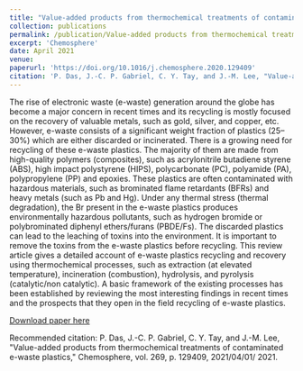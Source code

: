 ```yaml
---
title: "Value-added products from thermochemical treatments of contaminated e-waste plastics"
collection: publications
permalink: /publication/Value-added products from thermochemical treatments of contaminated e-waste plastics
excerpt: 'Chemosphere'
date: April 2021
venue: 
paperurl: 'https://doi.org/10.1016/j.chemosphere.2020.129409'
citation: 'P. Das, J.-C. P. Gabriel, C. Y. Tay, and J.-M. Lee, "Value-added products from thermochemical treatments of contaminated e-waste plastics," Chemosphere, vol. 269, p. 129409, 2021/04/01/ 2021.'
---
```

The rise of electronic waste (e-waste) generation around the globe has become a major concern in recent times and its recycling is mostly focused on the recovery of valuable metals, such as gold, silver, and copper, etc. However, e-waste consists of a significant weight fraction of plastics (25–30%) which are either discarded or incinerated. There is a growing need for recycling of these e-waste plastics. The majority of them are made from high-quality polymers (composites), such as acrylonitrile butadiene styrene (ABS), high impact polystyrene (HIPS), polycarbonate (PC), polyamide (PA), polypropylene (PP) and epoxies. These plastics are often contaminated with hazardous materials, such as brominated flame retardants (BFRs) and heavy metals (such as Pb and Hg). Under any thermal stress (thermal degradation), the Br present in the e-waste plastics produces environmentally hazardous pollutants, such as hydrogen bromide or polybrominated diphenyl ethers/furans (PBDE/Fs). The discarded plastics can lead to the leaching of toxins into the environment. It is important to remove the toxins from the e-waste plastics before recycling. This review article gives a detailed account of e-waste plastics recycling and recovery using thermochemical processes, such as extraction (at elevated temperature), incineration (combustion), hydrolysis, and pyrolysis (catalytic/non catalytic). A basic framework of the existing processes has been established by reviewing the most interesting findings in recent times and the prospects that they open in the field recycling of e-waste plastics.

[Download paper here](https://github.com/pd102022/pallabdas.github.io/blob/master/files/Paper5.pdf)

Recommended citation: P. Das, J.-C. P. Gabriel, C. Y. Tay, and J.-M. Lee, "Value-added products from thermochemical treatments of contaminated e-waste plastics," Chemosphere, vol. 269, p. 129409, 2021/04/01/ 2021.

